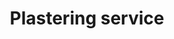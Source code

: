 ---
title: "Plastering service"
alt: "Skimming and smoothing walls and ceilings to provide a flawless, even surface for painting"
description: "Skimming and smoothing walls and ceilings to provide a flawless, even surface for painting"
category: "painter-decorator"
subcategory: "plastering"
image: "/tradespeople/painter-decorator/plastering.webp"
ogImage: "/tradespeople/painter-decorator/plastering.webp"
colour: "blue"
pathtxt: "Plastering painting"
published: true
---